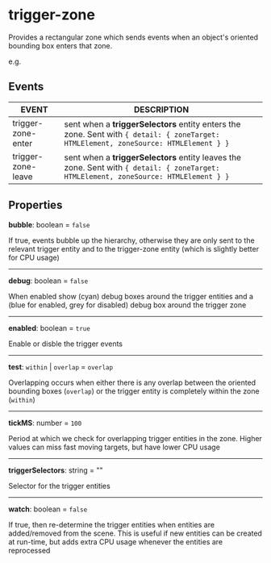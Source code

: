 # trigger-zone

Provides a rectangular zone which sends events when an object's oriented bounding box enters that zone.

e.g.

## Events

EVENT | DESCRIPTION
--|--
trigger-zone-enter | sent when a **triggerSelectors** entity enters the zone. Sent with `{ detail: { zoneTarget: HTMLElement, zoneSource: HTMLElement } }`
trigger-zone-leave | sent when a **triggerSelectors** entity leaves the zone. Sent with `{ detail: { zoneTarget: HTMLElement, zoneSource: HTMLElement } }`

## Properties

**bubble**: boolean = `false`

If true, events bubble up the hierarchy, otherwise they are only sent to the relevant trigger entity and to the trigger-zone entity (which is slightly better for CPU usage)

---
**debug**: boolean = `false`

When enabled show (cyan) debug boxes around the trigger entities and a (blue for enabled, grey for disabled) debug box around the trigger zone

---
**enabled**: boolean = `true`

Enable or disble the trigger events

---
**test**: `within` | `overlap` = `overlap`

Overlapping occurs when either there is any overlap between the oriented bounding boxes (`overlap`) or the trigger entity is completely within the zone (`within`)

---
**tickMS**: number = `100`

Period at which we check for overlapping trigger entities in the zone.  Higher values can miss fast moving targets, but have lower CPU usage

---
**triggerSelectors**: string = ""

Selector for the trigger entities

---
**watch**: boolean  = `false`

If true, then re-determine the trigger entities when entities are added/removed from the scene. This is useful if new entities can be created at run-time, but adds extra CPU usage whenever the entities are reprocessed